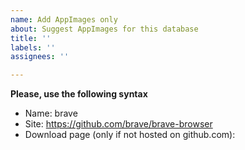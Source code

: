 ```yaml
---
name: Add AppImages only
about: Suggest AppImages for this database
title: ''
labels: ''
assignees: ''

---
```


**Please, use the following syntax**
- Name: brave
- Site: https://github.com/brave/brave-browser
- Download page (only if not hosted on github.com):
